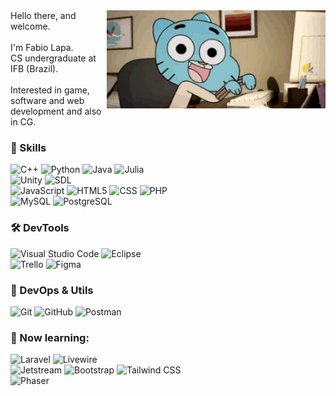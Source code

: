 <img align=right src="./gumballcomp.gif" width="350"/>
    Hello there, and welcome.<br/><br/>
    I'm Fabio Lapa.<br/>
    CS undergraduate at IFB (Brazil).<br/>
    <br/>
    Interested in game, software and web development and also in CG.

### 🚀 Skills

  ![C++](https://img.shields.io/badge/-C++-333333?style=plastic&logo=C%2B%2B&logoColor=00599C)
  ![Python](https://img.shields.io/badge/-Python-333333?style=plastic&logo=Python)
  ![Java](https://img.shields.io/badge/-Java-333333?style=plastic&logo=Java&logoColor=007396)
  ![Julia](https://img.shields.io/badge/-Julia-333333?style=plastic&logo=Julia)<br/>
  ![Unity](https://img.shields.io/badge/-Unity-333333?style=plastic&logo=unity)
  ![SDL](https://img.shields.io/badge/-SDL-333333?style=plastic&logo=)<br/>
  ![JavaScript](https://img.shields.io/badge/-JavaScript-333333?style=plastic&logo=javascript)
  ![HTML5](https://img.shields.io/badge/-HTML5-333333?style=plastic&logo=HTML5)
  ![CSS](https://img.shields.io/badge/-CSS-333333?style=plastic&logo=CSS3&logoColor=1572B6)
  ![PHP](https://img.shields.io/badge/-PHP-333333?style=plastic&logo=PHP)<br/>
  ![MySQL](https://img.shields.io/badge/-MySQL-333333?style=plastic&logo=mysql)
  ![PostgreSQL](https://img.shields.io/badge/-PostgreSQL-333333?style=plastic&logo=PostgreSQL)

### 🛠 DevTools

  ![Visual Studio Code](https://img.shields.io/badge/-Visual%20Studio%20Code-333333?style=plastic&logo=visual-studio-code&logoColor=007ACC)
  ![Eclipse](https://img.shields.io/badge/-Eclipse-333333?style=plastic&logo=eclipse-ide&logoColor=2C2255)<br/>
  ![Trello](https://img.shields.io/badge/-Trello-333333?style=plastic&logo=trello&logoColor=007ACC)
  ![Figma](https://img.shields.io/badge/-Figma-333333?style=plastic&logo=figma&logoColor=007ACC)

### 🧩 DevOps & Utils

  ![Git](https://img.shields.io/badge/-Git-333333?style=plastic&logo=git)
  ![GitHub](https://img.shields.io/badge/-GitHub-333333?style=plastic&logo=github)
  ![Postman](https://img.shields.io/badge/-Postman-333333?style=plastic&logo=postman)

### 📗 Now learning:

  ![Laravel](https://img.shields.io/badge/-Laravel-333333?style=plastic&logo=Laravel)
  ![Livewire](https://img.shields.io/badge/-Livewire-333333?style=plastic&logo=livewire)<br/>
  ![Jetstream](https://img.shields.io/badge/-Jetstream-333333?style=plastic&logo=jetstream)
  ![Bootstrap](https://img.shields.io/badge/-Bootstrap-333333?style=plastic&logo=bootstrap)
  ![Tailwind CSS](https://img.shields.io/badge/-Tailwind_CSS-333333?style=plastic&logo=tailwindcss)<br/>
  ![Phaser](https://img.shields.io/badge/-Phaser-333333?style=plastic&logo=Phaser)

